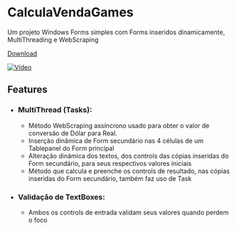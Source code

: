 # CalculaVendaGames

Um projeto Windows Forms simples com Forms inseridos dinamicamente,
MultiThreading e WebScraping

[Download](https://github.com/Victoralm/CalculaVendaGames/releases/download/1.0.0/v1.0.0.zip)

<!-- ![Capture](./img/CalculaVendaGames.jpg) -->

[![Vídeo](https://img.youtube.com/vi/jXgzspz-PSA/0.jpg)](https://www.youtube.com/watch?v=jXgzspz-PSA)

## Features

-   ### MultiThread (Tasks):

    -   Método WebScraping assíncrono usado para obter o valor de conversão de Dólar para Real.
    -   Inserção dinâmica de Form secundário nas 4 células de um Tablepanel do Form principal
    -   Alteração dinâmica dos textos, dos controls das cópias inseridas do Form
        secundário, para seus respectivos valores iniciais
    -   Método que calcula e preenche os controls de resultado, nas cópias inseridas
        do Form secundário, também faz uso de Task

-   ### Validação de TextBoxes:
    -   Ambos os controls de entrada validam seus valores quando perdem o foco
